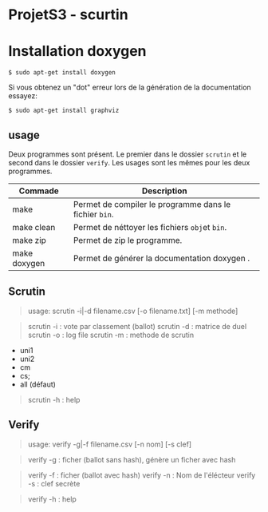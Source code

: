 # ProjetS3 - scurtin
# Installation doxygen

`$ sudo apt-get install doxygen`

Si vous obtenez un "dot" erreur lors de la génération de la documentation essayez:

`$ sudo apt-get install graphviz`

## usage

Deux programmes sont présent. Le premier dans le dossier `scrutin` et le second dans le dossier `verify`.
Les usages sont les mêmes pour les deux programmes.

| Commade | Description |
| ------ | ------ |
| make | Permet de compiler le programme dans le fichier `bin`. |
| make clean| Permet de néttoyer les fichiers `obj`et `bin`. |
| make zip | Permet de zip le programme. |
| make doxygen | Permet de générer la documentation doxygen .|

## Scrutin
> usage: scrutin -i|-d filename.csv [-o filename.txt] [-m methode]

> scrutin -i : vote par classement (ballot)
> scrutin -d : matrice de duel
> scrutin -o : log file
> scrutin -m : methode de scrutin

* uni1
* uni2
* cm
* cs;
* all (défaut)
    
> scrutin -h : help

## Verify

> usage: verify -g|-f filename.csv [-n nom] [-s clef]

> verify -g : ficher (ballot sans hash), génère un ficher avec hash

> verify -f : ficher (ballot avec hash)
> verify -n : Nom de l'élécteur
> verify -s : clef secrète

> verify -h : help